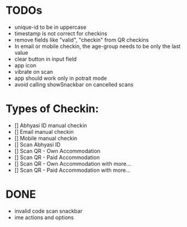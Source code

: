 # TODOs
- unique-id to be in uppercase
- timestamp is not correct for checkins
- remove fields like "valid", "checkin" from QR checkins
- In email or mobile checkin, the age-group needs to be only the last value
- clear button in input field
- app icon
- vibrate on scan
- app should work only in potrait mode
- avoid calling showSnackbar on cancelled scans

# Types of Checkin:
- [] Abhyasi ID manual checkin
- [] Email manual checkin
- [] Mobile manual checkin
- [] Scan Abhyasi ID
- [] Scan QR - Own Accommodation
- [] Scan QR - Paid Accommodation
- [] Scan QR - Own Accommodation with more...
- [] Scan QR - Paid Accommodation with more...

# DONE
- invalid code scan snackbar
- ime actions and options
